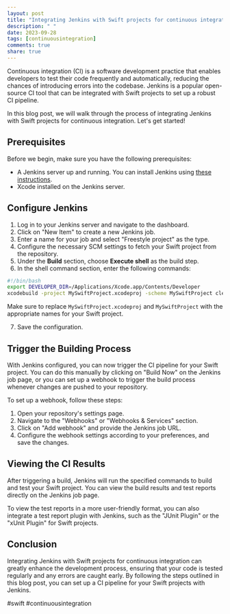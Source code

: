 ```yaml
---
layout: post
title: "Integrating Jenkins with Swift projects for continuous integration"
description: " "
date: 2023-09-28
tags: [continuousintegration]
comments: true
share: true
---
```


Continuous integration (CI) is a software development practice that enables developers to test their code frequently and automatically, reducing the chances of introducing errors into the codebase. Jenkins is a popular open-source CI tool that can be integrated with Swift projects to set up a robust CI pipeline.

In this blog post, we will walk through the process of integrating Jenkins with Swift projects for continuous integration. Let's get started!

## Prerequisites

Before we begin, make sure you have the following prerequisites:

- A Jenkins server up and running. You can install Jenkins using [these instructions](https://www.jenkins.io/doc/book/installing/).
- Xcode installed on the Jenkins server.

## Configure Jenkins

1. Log in to your Jenkins server and navigate to the dashboard.
2. Click on "New Item" to create a new Jenkins job.
3. Enter a name for your job and select "Freestyle project" as the type.
4. Configure the necessary SCM settings to fetch your Swift project from the repository.
5. Under the **Build** section, choose **Execute shell** as the build step.
6. In the shell command section, enter the following commands:

```bash
#!/bin/bash
export DEVELOPER_DIR=/Applications/Xcode.app/Contents/Developer
xcodebuild -project MySwiftProject.xcodeproj -scheme MySwiftProject clean build test
```

Make sure to replace `MySwiftProject.xcodeproj` and `MySwiftProject` with the appropriate names for your Swift project.

7. Save the configuration.

## Trigger the Building Process

With Jenkins configured, you can now trigger the CI pipeline for your Swift project. You can do this manually by clicking on "Build Now" on the Jenkins job page, or you can set up a webhook to trigger the build process whenever changes are pushed to your repository.

To set up a webhook, follow these steps:

1. Open your repository's settings page.
2. Navigate to the "Webhooks" or "Webhooks & Services" section.
3. Click on "Add webhook" and provide the Jenkins job URL.
4. Configure the webhook settings according to your preferences, and save the changes.

## Viewing the CI Results

After triggering a build, Jenkins will run the specified commands to build and test your Swift project. You can view the build results and test reports directly on the Jenkins job page.

To view the test reports in a more user-friendly format, you can also integrate a test report plugin with Jenkins, such as the "JUnit Plugin" or the "xUnit Plugin" for Swift projects.

## Conclusion

Integrating Jenkins with Swift projects for continuous integration can greatly enhance the development process, ensuring that your code is tested regularly and any errors are caught early. By following the steps outlined in this blog post, you can set up a CI pipeline for your Swift projects with Jenkins.

#swift #continuousintegration